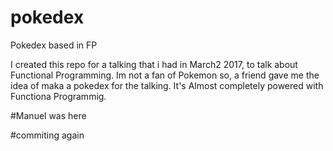 # pokedex
Pokedex based in FP

I created this repo for a talking that i had in March2 2017, to talk about Functional Programming.
Im not a fan of Pokemon so, a friend gave me the idea of maka a pokedex for the talking. It's Almost 
completely powered with Functiona Programmig.


#Manuel was here

#commiting again

